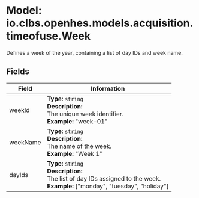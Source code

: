 # Model: io.clbs.openhes.models.acquisition.timeofuse.Week

Defines a week of the year, containing a list of day IDs and week name.

## Fields

| Field | Information |
| --- | --- |
| weekId | <b>Type:</b> `string`<br><b>Description:</b><br>The unique week identifier.<br><b>Example:</b> "week-01" |
| weekName | <b>Type:</b> `string`<br><b>Description:</b><br>The name of the week.<br><b>Example:</b> "Week 1" |
| dayIds | <b>Type:</b> `string`<br><b>Description:</b><br>The list of day IDs assigned to the week.<br><b>Example:</b> ["monday", "tuesday", "holiday"] |

